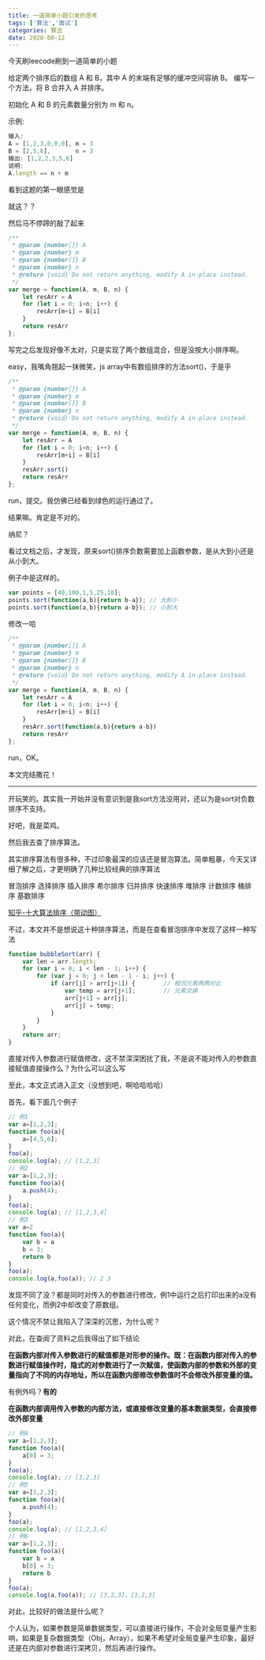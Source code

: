 ```yaml
---
title: 一道简单小题引发的思考
tags: ['算法','面试']
categories: 算法
date: 2020-08-12
---
```


今天刷leecode刷到一道简单的小题

给定两个排序后的数组 A 和 B，其中 A 的末端有足够的缓冲空间容纳 B。 编写一个方法，将 B 合并入 A 并排序。

初始化 A 和 B 的元素数量分别为 m 和 n。

<!--more-->

示例:

```javascript
输入:
A = [1,2,3,0,0,0], m = 3
B = [2,5,6],       n = 3
输出: [1,2,2,3,5,6]
说明:
A.length == n + m
```

看到这题的第一眼感觉是

就这？？

然后马不停蹄的敲了起来

``` javascript
/**
 * @param {number[]} A
 * @param {number} m
 * @param {number[]} B
 * @param {number} n
 * @return {void} Do not return anything, modify A in-place instead.
 */
var merge = function(A, m, B, n) {
    let resArr = A
    for (let i = 0; i<n; i++) {
        resArr[m+i] = B[i]
    }
    return resArr
};
```

写完之后发现好像不太对，只是实现了两个数组混合，但是没按大小排序啊。

easy，我嘴角翘起一抹微笑，js array中有数组排序的方法sort()，于是乎

```javascript
/**
 * @param {number[]} A
 * @param {number} m
 * @param {number[]} B
 * @param {number} n
 * @return {void} Do not return anything, modify A in-place instead.
 */
var merge = function(A, m, B, n) {
    let resArr = A
    for (let i = 0; i<n; i++) {
        resArr[m+i] = B[i]
    }
    resArr.sort()
    return resArr
};
```

run，提交。我仿佛已经看到绿色的运行通过了。

结果嘛。肯定是不对的。

纳尼？

看过文档之后，才发现，原来sort()排序负数需要加上函数参数，是从大到小还是从小到大。

例子中是这样的。

```javascript
var points = [40,100,1,5,25,10];
points.sort(function(a,b){return b-a}); // 大到小
points.sort(function(a,b){return a-b}); // 小到大
```

修改一哈

```javascript
/**
 * @param {number[]} A
 * @param {number} m
 * @param {number[]} B
 * @param {number} n
 * @return {void} Do not return anything, modify A in-place instead.
 */
var merge = function(A, m, B, n) {
    let resArr = A
    for (let i = 0; i<n; i++) {
        resArr[m+i] = B[i]
    }
    resArr.sort(function(a,b){return a-b})
    return resArr
};
```

run，OK。

本文完结撒花！

--------------------------------------------------------------------------------------------

开玩笑的。其实我一开始并没有意识到是我sort方法没用对，还以为是sort对负数排序不支持。

好吧，我是菜鸡。

然后我去查了排序算法。

其实排序算法有很多种，不过印象最深的应该还是冒泡算法。简单粗暴，今天又详细了解之后，才更明确了几种比较经典的排序算法

冒泡排序 选择排序 插入排序 希尔排序 归并排序 快速排序 堆排序 计数排序 桶排序 基数排序

[知乎-十大算法排序（带动图）]( https://zhuanlan.zhihu.com/p/73714165 )

不过，本文并不是想说这十种排序算法，而是在查看冒泡排序中发现了这样一种写法

```javascript
function bubbleSort(arr) {
    var len = arr.length;
    for (var i = 0; i < len - 1; i++) {
        for (var j = 0; j < len - 1 - i; j++) {
            if (arr[j] > arr[j+1]) {        // 相邻元素两两对比
                var temp = arr[j+1];        // 元素交换
                arr[j+1] = arr[j];
                arr[j] = temp;
            }
        }
    }
    return arr;
}
```

直接对传入参数进行赋值修改，这不禁深深困扰了我，不是说不能对传入的参数直接赋值直接操作么？为什么可以这么写

至此，本文正式进入正文（没想到吧，啊哈哈哈哈）

首先，看下面几个例子

```javascript
// 例1
var a=[1,2,3];
function foo(a){
    a=[4,5,6];
}
foo(a);
console.log(a); // [1,2,3]
// 例2
var a=[1,2,3];
function foo(a){
    a.push(4);
}
foo(a);
console.log(a); // [1,2,3,4]
// 例3
var a=2
function foo(a){
    var b = a
    b = 3;
    return b
}
foo(a);
console.log(a,foo(a)); // 2 3
```

发现不同了没？都是同时对传入的参数进行修改，例1中运行之后打印出来的a没有任何变化，而例2中却改变了原数组。

这个情况不禁让我陷入了深深的沉思，为什么呢？

对此，在查阅了资料之后我得出了如下结论

**在函数内部对传入参数进行的赋值都是对形参的操作。既：在函数内部对传入的参数进行赋值操作时，隐式的对参数进行了一次赋值，使函数内部的参数和外部的变量指向了不同的内存地址，所以在函数内部修改参数值时不会修改外部变量的值。**

有例外吗？**有的**

**在函数内部调用传入参数的内部方法，或直接修改变量的基本数据类型，会直接修改外部变量**

```javascript
// 例4
var a=[1,2,3];
function foo(a){
    a[0] = 3;
}
foo(a);
console.log(a); // [3,2,3]
// 例5
var a=[1,2,3];
function foo(a){
    a.push(4);
}
foo(a);
console.log(a); // [1,2,3,4]
// 例6
var a=[1,2,3];
function foo(a){
    var b = a
    b[0] = 3;
    return b
}
foo(a);
console.log(a,foo(a)); // [3,2,3]，[3,2,3]
```

对此，比较好的做法是什么呢？

个人认为，如果参数是简单数据类型，可以直接进行操作，不会对全局变量产生影响，如果是复杂数据类型（Obj，Array），如果不希望对全局变量产生印象，最好还是在内部对参数进行深拷贝，然后再进行操作。
